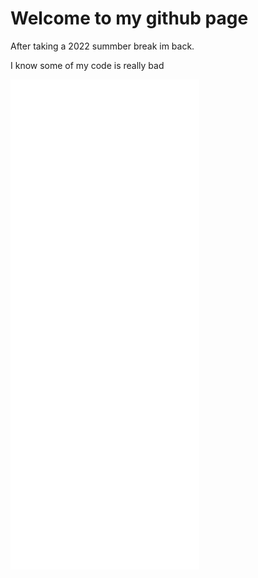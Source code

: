 # Welcome to my github page

After taking a 2022 summber break im back.

I know some of my code is really bad

<img align="center" src="/github-metrics.svg" alt="Metrics" width="60%">

